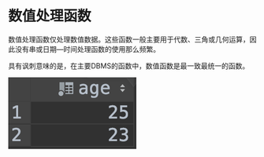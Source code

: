 # 数值处理函数

数值处理函数仅处理数值数据。这些函数一般主要用于代数、三角或几何运算，因此没有串或日期—时间处理函数的使用那么频繁。

具有讽刺意味的是，在主要DBMS的函数中，数值函数是最一致最统一的函数。

![](../../.gitbook/assets/image%20%2853%29.png)

